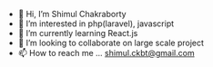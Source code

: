 - 👋 Hi, I’m Shimul Chakraborty
- 👀 I’m interested in php(laravel), javascript
- 🌱 I’m currently learning React.js
- 💞️ I’m looking to collaborate on large scale project
- 📫 How to reach me ... shimul.ckbt@gmail.com

<!---
shimulckbt/shimulckbt is a ✨ special ✨ repository because its `README.md` (this file) appears on your GitHub profile.
You can click the Preview link to take a look at your changes.
--->
